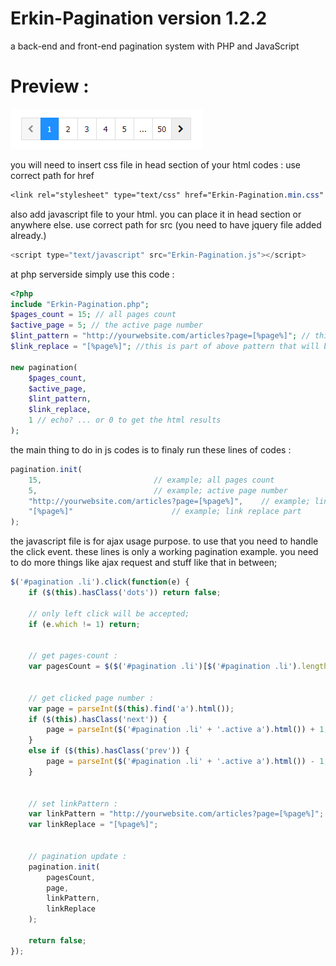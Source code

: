 # Erkin-Pagination version 1.2.2
a back-end and front-end pagination system with PHP and JavaScript

# Preview :
![SnapShot](https://raw.githubusercontent.com/AminAdel/Erkin-Pagination/master/snapshots/SnapShot_01.PNG)

you will need to insert css file in head section of your html codes :
use correct path for href
```css
<link rel="stylesheet" type="text/css" href="Erkin-Pagination.min.css" />
```
also add javascript file to your html. you can place it in head section or anywhere else.
use correct path for src
(you need to have jquery file added already.)
```javascript
<script type="text/javascript" src="Erkin-Pagination.js"></script>
```

at php serverside simply use this code :
```php
<?php
include "Erkin-Pagination.php";
$pages_count = 15; // all pages count
$active_page = 5; // the active page number
$lint_pattern = "http://yourwebsite.com/articles?page=[%page%]"; // this is sample pattern for links; you can use local urls too;
$link_replace = "[%page%]"; //this is part of above pattern that will be replaced with page number;

new pagination(
	$pages_count,
	$active_page,
	$lint_pattern,
	$link_replace,
	1 // echo? ... or 0 to get the html results
);
```

the main thing to do in js codes is to finaly run these lines of codes :
```javascript
pagination.init(
	15,							// example; all pages count
	5,							// example; active page number
	"http://yourwebsite.com/articles?page=[%page%]",	// example; link pattern
	"[%page%]"						// example; link replace part
);
```

the javascript file is for ajax usage purpose. to use that you need to handle the click event.
these lines is only a working pagination example. you need to do more things like ajax request and stuff like that in between;
```javascript
$('#pagination .li').click(function(e) {
	if ($(this).hasClass('dots')) return false;
			
	// only left click will be accepted;
	if (e.which != 1) return;
	
	
	// get pages-count :
	var pagesCount = $($('#pagination .li')[$('#pagination .li').length - 2]).find('a').html()
	
	
	// get clicked page number :
	var page = parseInt($(this).find('a').html());
	if ($(this).hasClass('next')) {
		page = parseInt($('#pagination .li' + '.active a').html()) + 1;
	}
	else if ($(this).hasClass('prev')) {
		page = parseInt($('#pagination .li' + '.active a').html()) - 1;
	}
	
	
	// set linkPattern :
	var linkPattern = "http://yourwebsite.com/articles?page=[%page%]";
	var linkReplace = "[%page%]";
	
	
	// pagination update :
	pagination.init(
		pagesCount,
		page,
		linkPattern,
		linkReplace
	);
	
	return false;
});
```
